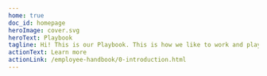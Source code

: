 ```yaml
---
home: true
doc_id: homepage
heroImage: cover.svg
heroText: Playbook
tagline: Hi! This is our Playbook. This is how we like to work and play at De Voorhoede.
actionText: Learn more
actionLink: /employee-handbook/0-introduction.html
---
```

